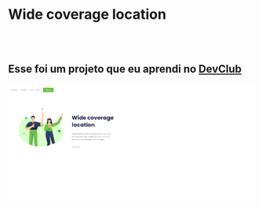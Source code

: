 <h1>Wide coverage location</h1>
<br>
<br>
<h2>Esse foi um projeto que eu aprendi no <a href="https://rodolfomori.com.br/devclub">DevClub</a></h2>

<img src="https://github.com/Rleite32/Wide-coverage-location/blob/main/IMG/desktop.png?raw=true"/>
